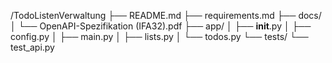/TodoListenVerwaltung
├── README.md
├── requirements.md
├── docs/
│   └── OpenAPI-Spezifikation (IFA32).pdf
├── app/
│   ├── __init__.py
│   ├── config.py
│   ├── main.py
│   ├── lists.py
│   └── todos.py
└── tests/
    └── test_api.py

